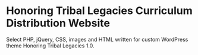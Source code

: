 # Honoring Tribal Legacies Curriculum Distribution Website

Select PHP, jQuery, CSS, images and HTML written for custom WordPress theme Honoring Tribal Legacies 1.0.
